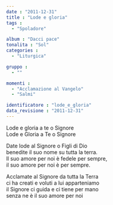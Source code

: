 ```yaml
---
date : "2011-12-31"
title : "Lode e gloria"
tags : 
  - "Spoladore"

album : "Dacci pace"
tonalita : "Sol"
categories : 
  - "Liturgica"

gruppo : 
  - ""

momenti : 
  - "Acclamazione al Vangelo"
  - "Salmi"

identificatore : "lode_e_gloria"
data_revisione : "2011-12-31"
---
```

  
  
  
  
  
  
  
  
  
  
  
Lode e gloria a te o Signore  
Lode e Gloria a Te o Signore  
  
  
  
Date lode al Signore o Figli di Dio  
benedite il suo nome su tutta la terra.  
Il suo amore per noi è fedele per sempre,  
il suo amore per noi è per sempre.  
  
  
  
  
Acclamate al Signore da tutta la Terra  
ci ha creati e voluti a lui apparteniamo  
il Signore ci guida e ci tiene per mano  
senza ne è il suo amore per noi  
  
  
  
